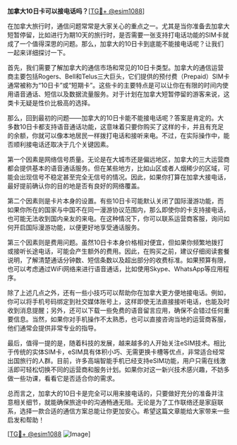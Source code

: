 **加拿大10日卡可以接电话吗？**[[TG💪+ @esim1088](https://t.me/s/esim1088)]

在加拿大旅行时，通信问题常常是大家关心的重点之一。尤其是当你准备去加拿大短暂停留，比如进行为期10天的旅行时，是否需要一张支持打电话功能的SIM卡就成了一个值得深思的问题。那么，加拿大的10日卡到底能不能接电话呢？让我们一起来详细探讨一下。

首先，我们需要了解加拿大的通信市场和常见的10日卡类型。加拿大的通信运营商主要包括Rogers、Bell和Telus三大巨头，它们提供的预付费（Prepaid）SIM卡通常被称为“10日卡”或“短期卡”。这些卡的主要特点是可以让你在有限的时间内使用语音通话、短信以及数据流量服务。对于计划在加拿大短暂停留的游客来说，这类卡无疑是性价比极高的选择。

那么，回到最初的问题——加拿大的10日卡能不能接电话呢？答案是肯定的。大多数10日卡都支持语音通话功能，这意味着只要你购买了这样的卡，并且有充足的余额，你就可以像本地居民一样拨打电话和接听来电。不过，在实际操作中，能否顺利接电话还取决于几个关键因素。

第一个因素是网络信号质量。无论是在大城市还是偏远地区，加拿大的三大运营商都会提供基本的语音通话服务。但在某些地方，比如山区或者人烟稀少的区域，可能会出现信号不稳定甚至完全无信号的情况。因此，如果你打算在加拿大接电话，最好提前确认你的目的地是否有良好的网络覆盖。

第二个因素则是卡片本身的设置。有些10日卡可能默认关闭了国际漫游功能，而如果你所在的国家与中国不在同一漫游协议范围内，那么即使你的卡支持接电话，也可能无法收到国内亲友的来电。在这种情况下，你可以联系运营商客服，询问如何开启国际漫游功能，以便更好地享受通话服务。

第三个因素则是费用问题。虽然10日卡本身价格相对便宜，但如果你频繁地拨打或接听长途电话，可能会产生额外的费用。因此，在购买之前，建议仔细阅读套餐说明，了解清楚通话分钟数、短信条数以及超出部分的收费标准。如果预算有限，也可以考虑通过WiFi网络来进行语音通话，比如使用Skype、WhatsApp等应用程序。

除了上述几点之外，还有一些小技巧可以帮助你在加拿大更方便地接电话。例如，你可以将手机号码绑定到社交媒体账号上，这样即使无法直接接听电话，也能及时收到消息提醒；另外，还可以下载一些免费的语音留言应用，确保不会错过任何重要信息。当然，如果你对手机操作不太熟悉，也可以直接咨询当地的运营商客服，他们通常会提供非常专业的指导。

最后，值得一提的是，随着科技的发展，越来越多的人开始关注eSIM技术。相比于传统的实体SIM卡，eSIM具有体积小巧、无需更换卡槽等优点，非常适合经常出国旅行的人群。目前，许多高端智能手机已经支持eSIM功能，用户只需在线激活即可轻松切换不同的运营商和服务计划。如果你对这一新兴技术感兴趣，不妨多做一些功课，看看它是否适合你的需求。

总而言之，加拿大的10日卡是完全可以用来接电话的，只要做好充分的准备并注意相关细节，就能确保旅途中的沟通畅通无阻。无论是为了工作联络还是家庭联系，选择一款合适的通信方案总能让你更加安心。希望这篇文章能给大家带来一些启发和帮助！

[[TG💪+ @esim1088](https://t.me/s/esim1088) ![Image](https://i.postimg.cc/4NQfJmqS/Snipaste-2025-05-13-00-14-12.png)]